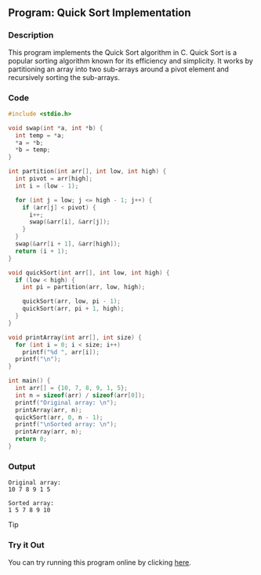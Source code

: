 ## Program: Quick Sort Implementation

### Description
This program implements the Quick Sort algorithm in C. Quick Sort is a popular sorting algorithm known for its efficiency and simplicity. It works by partitioning an array into two sub-arrays around a pivot element and recursively sorting the sub-arrays.

### Code
```c
#include <stdio.h>

void swap(int *a, int *b) {
  int temp = *a;
  *a = *b;
  *b = temp;
}

int partition(int arr[], int low, int high) {
  int pivot = arr[high];
  int i = (low - 1);

  for (int j = low; j <= high - 1; j++) {
    if (arr[j] < pivot) {
      i++;
      swap(&arr[i], &arr[j]);
    }
  }
  swap(&arr[i + 1], &arr[high]);
  return (i + 1);
}

void quickSort(int arr[], int low, int high) {
  if (low < high) {
    int pi = partition(arr, low, high);

    quickSort(arr, low, pi - 1);
    quickSort(arr, pi + 1, high);
  }
}

void printArray(int arr[], int size) {
  for (int i = 0; i < size; i++)
    printf("%d ", arr[i]);
  printf("\n");
}

int main() {
  int arr[] = {10, 7, 8, 9, 1, 5};
  int n = sizeof(arr) / sizeof(arr[0]);
  printf("Original array: \n");
  printArray(arr, n);
  quickSort(arr, 0, n - 1);
  printf("\nSorted array: \n");
  printArray(arr, n);
  return 0;
}
```

### Output
```
Original array: 
10 7 8 9 1 5 

Sorted array: 
1 5 7 8 9 10 
```

> [!TIP]
> ### Try it Out
> You can try running this program online by clicking [here](https://replit.com/@SabirMallick/QuickSort).
